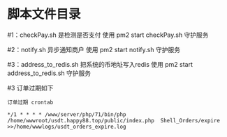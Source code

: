 # 脚本文件目录


#1：checkPay.sh 是检测是否支付 使用 pm2 start checkPay.sh 守护服务

#2：notify.sh 异步通知商户 使用 pm2 start notify.sh 守护服务

#3：address_to_redis.sh 把系统的币地址写入redis 使用 pm2 start address_to_redis.sh 守护服务



#3 订单过期如下

~~~
订单过期 crontab

*/1 * * * * /www/server/php/71/bin/php /home/wwwroot/usdt.happy88.top/public/index.php  Shell_Orders/expire >>/home/wwwlogs/usdt_orders_expire.log

~~~




